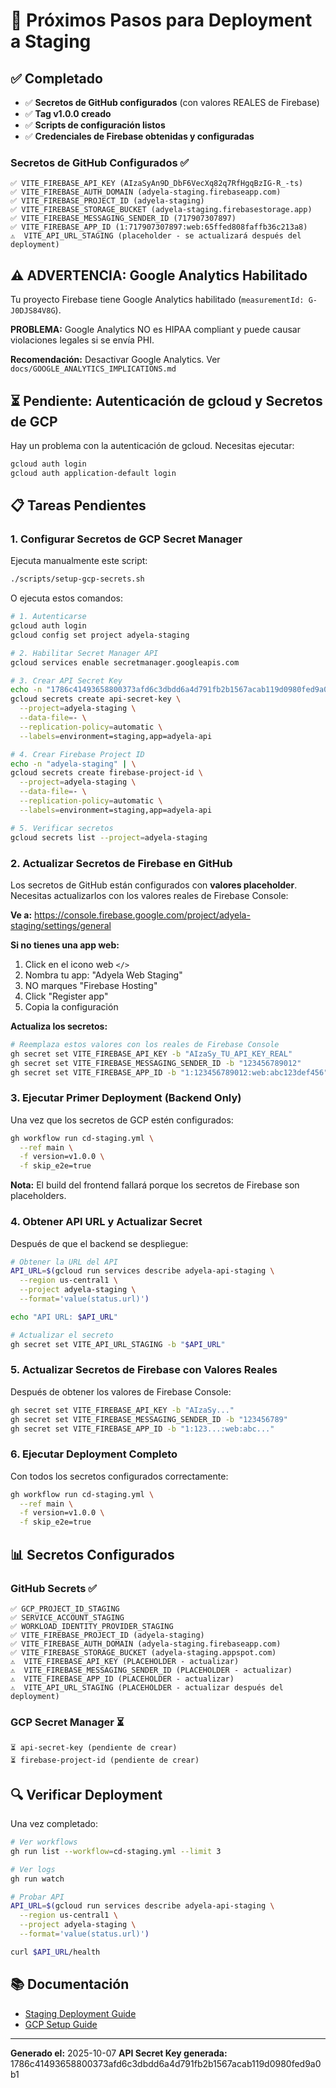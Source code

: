 # 🚀 Próximos Pasos para Deployment a Staging

## ✅ Completado

- ✅ **Secretos de GitHub configurados** (con valores REALES de Firebase)
- ✅ **Tag v1.0.0 creado**
- ✅ **Scripts de configuración listos**
- ✅ **Credenciales de Firebase obtenidas y configuradas**

### Secretos de GitHub Configurados ✅

```
✅ VITE_FIREBASE_API_KEY (AIzaSyAn9D_DbF6VecXq82q7RfHgqBzIG-R_-ts)
✅ VITE_FIREBASE_AUTH_DOMAIN (adyela-staging.firebaseapp.com)
✅ VITE_FIREBASE_PROJECT_ID (adyela-staging)
✅ VITE_FIREBASE_STORAGE_BUCKET (adyela-staging.firebasestorage.app)
✅ VITE_FIREBASE_MESSAGING_SENDER_ID (717907307897)
✅ VITE_FIREBASE_APP_ID (1:717907307897:web:65ffed808faffb36c213a8)
⚠️  VITE_API_URL_STAGING (placeholder - se actualizará después del deployment)
```

## ⚠️ ADVERTENCIA: Google Analytics Habilitado

Tu proyecto Firebase tiene Google Analytics habilitado (`measurementId: G-J0DJS84V8G`).

**PROBLEMA:** Google Analytics NO es HIPAA compliant y puede causar violaciones legales si se envía PHI.

**Recomendación:** Desactivar Google Analytics. Ver `docs/GOOGLE_ANALYTICS_IMPLICATIONS.md`

## ⏳ Pendiente: Autenticación de gcloud y Secretos de GCP

Hay un problema con la autenticación de gcloud. Necesitas ejecutar:

```bash
gcloud auth login
gcloud auth application-default login
```

## 📋 Tareas Pendientes

### 1. Configurar Secretos de GCP Secret Manager

Ejecuta manualmente este script:

```bash
./scripts/setup-gcp-secrets.sh
```

O ejecuta estos comandos:

```bash
# 1. Autenticarse
gcloud auth login
gcloud config set project adyela-staging

# 2. Habilitar Secret Manager API
gcloud services enable secretmanager.googleapis.com

# 3. Crear API Secret Key
echo -n "1786c41493658800373afd6c3dbdd6a4d791fb2b1567acab119d0980fed9a0b1" | \
gcloud secrets create api-secret-key \
  --project=adyela-staging \
  --data-file=- \
  --replication-policy=automatic \
  --labels=environment=staging,app=adyela-api

# 4. Crear Firebase Project ID
echo -n "adyela-staging" | \
gcloud secrets create firebase-project-id \
  --project=adyela-staging \
  --data-file=- \
  --replication-policy=automatic \
  --labels=environment=staging,app=adyela-api

# 5. Verificar secretos
gcloud secrets list --project=adyela-staging
```

### 2. Actualizar Secretos de Firebase en GitHub

Los secretos de GitHub están configurados con **valores placeholder**. Necesitas actualizarlos con los valores reales de Firebase Console:

**Ve a:** https://console.firebase.google.com/project/adyela-staging/settings/general

**Si no tienes una app web:**

1. Click en el icono web `</>`
2. Nombra tu app: "Adyela Web Staging"
3. NO marques "Firebase Hosting"
4. Click "Register app"
5. Copia la configuración

**Actualiza los secretos:**

```bash
# Reemplaza estos valores con los reales de Firebase Console
gh secret set VITE_FIREBASE_API_KEY -b "AIzaSy_TU_API_KEY_REAL"
gh secret set VITE_FIREBASE_MESSAGING_SENDER_ID -b "123456789012"
gh secret set VITE_FIREBASE_APP_ID -b "1:123456789012:web:abc123def456"
```

### 3. Ejecutar Primer Deployment (Backend Only)

Una vez que los secretos de GCP estén configurados:

```bash
gh workflow run cd-staging.yml \
  --ref main \
  -f version=v1.0.0 \
  -f skip_e2e=true
```

**Nota:** El build del frontend fallará porque los secretos de Firebase son placeholders.

### 4. Obtener API URL y Actualizar Secret

Después de que el backend se despliegue:

```bash
# Obtener la URL del API
API_URL=$(gcloud run services describe adyela-api-staging \
  --region us-central1 \
  --project adyela-staging \
  --format='value(status.url)')

echo "API URL: $API_URL"

# Actualizar el secreto
gh secret set VITE_API_URL_STAGING -b "$API_URL"
```

### 5. Actualizar Secretos de Firebase con Valores Reales

Después de obtener los valores de Firebase Console:

```bash
gh secret set VITE_FIREBASE_API_KEY -b "AIzaSy..."
gh secret set VITE_FIREBASE_MESSAGING_SENDER_ID -b "123456789"
gh secret set VITE_FIREBASE_APP_ID -b "1:123...:web:abc..."
```

### 6. Ejecutar Deployment Completo

Con todos los secretos configurados correctamente:

```bash
gh workflow run cd-staging.yml \
  --ref main \
  -f version=v1.0.0 \
  -f skip_e2e=true
```

## 📊 Secretos Configurados

### GitHub Secrets ✅

```
✅ GCP_PROJECT_ID_STAGING
✅ SERVICE_ACCOUNT_STAGING
✅ WORKLOAD_IDENTITY_PROVIDER_STAGING
✅ VITE_FIREBASE_PROJECT_ID (adyela-staging)
✅ VITE_FIREBASE_AUTH_DOMAIN (adyela-staging.firebaseapp.com)
✅ VITE_FIREBASE_STORAGE_BUCKET (adyela-staging.appspot.com)
⚠️  VITE_FIREBASE_API_KEY (PLACEHOLDER - actualizar)
⚠️  VITE_FIREBASE_MESSAGING_SENDER_ID (PLACEHOLDER - actualizar)
⚠️  VITE_FIREBASE_APP_ID (PLACEHOLDER - actualizar)
⚠️  VITE_API_URL_STAGING (PLACEHOLDER - actualizar después del deployment)
```

### GCP Secret Manager ⏳

```
⏳ api-secret-key (pendiente de crear)
⏳ firebase-project-id (pendiente de crear)
```

## 🔍 Verificar Deployment

Una vez completado:

```bash
# Ver workflows
gh run list --workflow=cd-staging.yml --limit 3

# Ver logs
gh run watch

# Probar API
API_URL=$(gcloud run services describe adyela-api-staging \
  --region us-central1 \
  --project adyela-staging \
  --format='value(status.url)')

curl $API_URL/health
```

## 📚 Documentación

- [Staging Deployment Guide](docs/STAGING_DEPLOYMENT_GUIDE.md)
- [GCP Setup Guide](docs/deployment/gcp-setup.md)

---

**Generado el:** 2025-10-07
**API Secret Key generada:** 1786c41493658800373afd6c3dbdd6a4d791fb2b1567acab119d0980fed9a0b1
